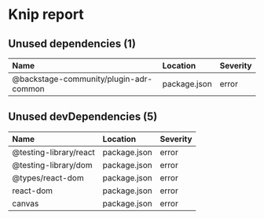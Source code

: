 # Knip report

## Unused dependencies (1)

| Name                                   | Location     | Severity |
| :------------------------------------- | :----------- | :------- |
| @backstage-community/plugin-adr-common | package.json | error    |

## Unused devDependencies (5)

| Name                   | Location     | Severity |
| :--------------------- | :----------- | :------- |
| @testing-library/react | package.json | error    |
| @testing-library/dom   | package.json | error    |
| @types/react-dom       | package.json | error    |
| react-dom              | package.json | error    |
| canvas                 | package.json | error    |

